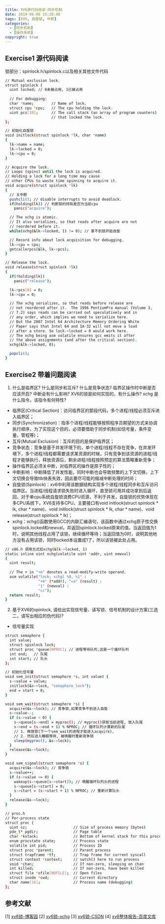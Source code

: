 ```yaml
---
title: XV6源代码阅读-同步机制
date: 2019-06-08 15:28:40
tags: [XV6, 自旋锁, 中断]
categories:
  - [同步机制]
  - [操作系统]
copyright: true
---
```


## Exercise1 源代码阅读

锁部分：spinlock.h/spinlock.c以及相关其他文件代码

```bash
// Mutual exclusion lock.
struct spinlock {
  uint locked; // 0未被占用, 1已被占用
  
  // For debugging:
  char *name;        // Name of lock.
  struct cpu *cpu;   // The cpu holding the lock.
  uint pcs[10];      // The call stack (an array of program counters)
                     // that locked the lock.
};

// 初始化自旋锁
void initlock(struct spinlock *lk, char *name)
{
  lk->name = name;
  lk->locked = 0;
  lk->cpu = 0;
}

// Acquire the lock.
// Loops (spins) until the lock is acquired.
// Holding a lock for a long time may cause
// other CPUs to waste time spinning to acquire it.
void acquire(struct spinlock *lk)
{
  // 关中断
  pushcli(); // disable interrupts to avoid deadlock.
  if(holding(lk)) // 判断锁的持有是否为当前cpu
    panic("acquire");

  // The xchg is atomic.
  // It also serializes, so that reads after acquire are not
  // reordered before it. 
  while(xchg(&lk->locked, 1) != 0); // 拿不到锁开始自旋

  // Record info about lock acquisition for debugging.
  lk->cpu = cpu;
  getcallerpcs(&lk, lk->pcs);
}

// Release the lock.
void release(struct spinlock *lk)
{
  if(!holding(lk))
    panic("release");

  lk->pcs[0] = 0;
  lk->cpu = 0;

  // The xchg serializes, so that reads before release are 
  // not reordered after it.  The 1996 PentiumPro manual (Volume 3,
  // 7.2) says reads can be carried out speculatively and in
  // any order, which implies we need to serialize here.
  // But the 2007 Intel 64 Architecture Memory Ordering White
  // Paper says that Intel 64 and IA-32 will not move a load
  // after a store. So lock->locked = 0 would work here.
  // The xchg being asm volatile ensures gcc emits it after
  // the above assignments (and after the critical section).
  xchg(&lk->locked, 0);

  popcli();
}
```

## Exercise2 带着问题阅读

1. 什么是临界区? 什么是同步和互斥? 什么是竞争状态? 临界区操作时中断是否应该开启? 中断会有什么影响? XV6的锁是如何实现的，有什么操作? xchg 是什么指令，该指令有何特性?

- 临界区(Critical Section)：访问临界区的那段代码，多个进程/线程必须互斥进入临界区；
- 同步(Synchronization)：指多个进程/线程能够按照程序员期望的方式来协调执行顺序，为了实现这个目的，必须要借助于同步机制(如信号量，条件变量，管程等)；
- 互斥(Mutual Exclusion)：互斥的目的是保护临界区；
- 竞争状态：竞争是基于并发环境下的，单个进程/线程不存在竞争，在并发环境下，多个进程/线程都需要请求某资源的时候，只有竞争到该资源的进程/线程才能够执行，释放资源后，剩余进程/线程按照预定的算法策略重新竞争；
- 操作临界区必须关中断，对临界区的操作是原子性的；
- 中断影响：中断降低了并发性能，同时中断也会导致频繁的上下文切换，上下文切换会导致tlb快表失效，因此要尽可能的缩减中断处理的时间；
- 自旋锁(Spinlock)：xv6中利用该数据结构实现多个进程/线程同步和互斥访问临界区。当进程/线程请求锁失败时进入循环，直至锁可用并成功拿到后返回，对于单cpu系统自旋锁浪费CPU资源，不利于并发，自旋锁的优势体现在多CPU系统下，XV6支持多CPU。主要接口有void initlock(struct spinlock * lk, char * name)、void initlock(struct spinlock * lk, char * name)、void release(struct spinlock * lk)；
- xchg：xchg()函数使用GCC的内联汇编语句，该函数中通过xchg原子性交换spinlock.locked和newval，并返回spinlock.locked原来的值。当返回值为1时，说明其他线程占用了该锁，继续循环等待；当返回值为0时，说明其他地方没有占用该锁，同时locked本设置成1了，所以该锁被此处占用。

```bash
// x86.h 调用方式如xchg(&lk->locked, 1)
static inline uint xchg(volatile uint *addr, uint newval)
{
  uint result;
  
  // The + in "+m" denotes a read-modify-write operand.
  asm volatile("lock; xchgl %0, %1" :
               "+m" (*addr), "=a" (result) :
               "1" (newval) :
               "cc");
  return result;
}
```

2. 基于XV6的spinlock, 请给出实现信号量、读写锁、信号机制的设计方案(三选二，请写出相应的伪代码)?

- 信号量实现

```bash
struct semaphore {
  int value;
  struct spinlock lock;
  struct proc *queue[NPROC]; // 进程等待队列,这是一个循环队列
  int end;   // 队尾
  int start; // 队头
};

// 初始化信号量
void sem_init(struct semaphore *s, int value) {
  s->value = value;
  initlock(&s->lock, "semaphore_lock");
  end = start = 0;
}

void sem_wait(struct semaphore *s) {
  acquire(&s->lock); // 竞争锁,如果竞争不到进入自旋
  s->value--; 
  if (s->value < 0) {
    s->queue[s->end] = myproc(); // myproc()获取当前进程, 放入队尾
    s->end = (s->end + 1) % NPROC; // 循环队列计算新的队尾
    // 1. 释放锁(下一个sem_wait的进程才能进入acquire),
    // 2. 然后进入睡眠等待, 被唤醒时重新竞争锁
    sleep(myproc(), &s->lock); 
  }
  release(&s->lock);
}

void sem_signal(struct semaphore *s) {
  acquire(&s->lock); // 竞争锁
  s->value++;
  if (s->value <= 0) {
    wakeup(s->queue[s->start]); // 唤醒循环队列头的进程
    s->queue[s->start] = 0; 
    s->start = (s->start + 1) % NPROC; // 重新计算队头
  }
  release(&s->lock);
}

// proc.h
// Per-process state
struct proc {
  uint sz;                     // Size of process memory (bytes)
  pde_t* pgdir;                // Page table
  char *kstack;                // Bottom of kernel stack for this process
  enum procstate state;        // Process state
  volatile int pid;            // Process ID
  struct proc *parent;         // Parent process
  struct trapframe *tf;        // Trap frame for current syscall
  struct context *context;     // swtch() here to run process
  void *chan;                  // If non-zero, sleeping on chan
  int killed;                  // If non-zero, have been killed
  struct file *ofile[NOFILE];  // Open files
  struct inode *cwd;           // Current directory
  char name[16];               // Process name (debugging)
};
```

## 参考文献

[1] [xv6锁-博客园](https://www.cnblogs.com/hehao98/p/10678493.html)
[2] [xv6锁-xchg](https://www.cnblogs.com/hygblog/p/9361888.html)
[3] [xv6锁-CSDN](https://blog.csdn.net/qq_25426415/article/details/54631192)
[4] [xv6整体报告-百度文库](https://wenku.baidu.com/view/339ba16e7e21af45b307a8e6.html)
